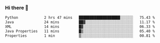 ### Hi there 👋

<!--START_SECTION:waka-->

```txt
Python            2 hrs 47 mins   ███████████████████░░░░░░   75.43 %
Java              24 mins         ██▓░░░░░░░░░░░░░░░░░░░░░░   11.17 %
XML               14 mins         █▓░░░░░░░░░░░░░░░░░░░░░░░   06.33 %
Java Properties   11 mins         █▒░░░░░░░░░░░░░░░░░░░░░░░   05.40 %
Properties        1 min           ▒░░░░░░░░░░░░░░░░░░░░░░░░   00.81 %
```

<!--END_SECTION:waka-->


<!--
**AnkelMauCastillo/AnkelMauCastillo** is a ✨ _special_ ✨ repository because its `README.md` (this file) appears on your GitHub profile.

Here are some ideas to get you started:

- 🔭 I’m currently working on ...
- 🌱 I’m currently learning ...
- 👯 I’m looking to collaborate on ...
- 🤔 I’m looking for help with ...
- 💬 Ask me about ...
- 📫 How to reach me: ...
- 😄 Pronouns: ...
- ⚡ Fun fact: ...
-->
